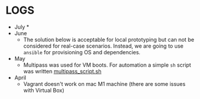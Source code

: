 # LOGS
* July
  * 
* June
  * The solution below is acceptable for local prototyping but can not be considered for real-case scenarios. Instead, we are going to use `ansible` for provisioning OS and dependencies.
* May
  * Multipass was used for VM boots. For automation a simple `sh` script was written [multipass_script.sh](/src/multipass_script.sh)
* April
  * Vagrant doesn't work on mac M1 machine (there are some issues with Virtual Box)